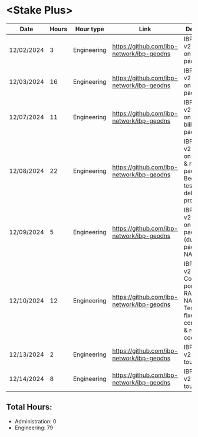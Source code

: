 # \<Stake Plus\>
| Date | Hours | Hour type | Link | Description | 
|---|---|---|---|---|
| 12/02/2024 |  3 | Engineering | https://github.com/ibp-network/ibp-geodns | IBP-GeoDNS v2 - Working on monitor package
| 12/03/2024 | 16 | Engineering | https://github.com/ibp-network/ibp-geodns | IBP-GeoDNS v2 - Working on monitor package 
| 12/07/2024 | 11 | Engineering | https://github.com/ibp-network/ibp-geodns | IBP-GeoDNS v2 - Working on monitor, billing, api packages
| 12/08/2024 | 22 | Engineering | https://github.com/ibp-network/ibp-geodns | IBP-GeoDNS v2 - Working on billing, api & raft packages. Began testing and debugging process.
| 12/09/2024 | 5  | Engineering | https://github.com/ibp-network/ibp-geodns | IBP-GeoDNS v2 - Working on raft package (dumped raft package for NATS)
| 12/10/2024 | 12 | Engineering | https://github.com/ibp-network/ibp-geodns | IBP-GeoDNS v2 - Continued porting from RAFT to NATS. Testing, Bug fixes, consolidating & refining code. 
| 12/13/2024 | 2  | Engineering | https://github.com/ibp-network/ibp-geodns | IBP-GeoDNS v2 - Final touches
| 12/14/2024 | 8  | Engineering | https://github.com/ibp-network/ibp-geodns | IBP-GeoDNS v2 - Final touches

## Total Hours:
- Administration: 0
- Engineering: 79


